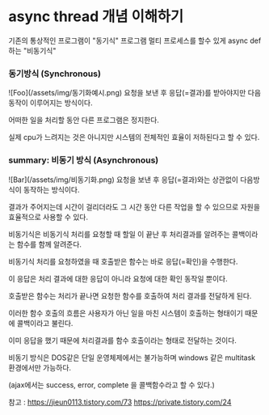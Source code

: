 <h1> async thread 개념 이해하기 </h1>

기존의 통상적인 프로그램이 "동기식" 프로그램 
멀티 프로세스를 할수 있게 async def 하는 "비동기식" 
</p>
</p>
<h3>  동기방식 (Synchronous) </h3>
<p>
![Foo](/assets/img/동기화예시.png)
<h7>요청을 보낸 후 응답(=결과)를 받아야지만 다음 동작이 이루어지는 방식이다.

어떠한 일을 처리할 동안 다른 프로그램은 정지한다.

실제 cpu가 느려지는 것은 아니지만 시스템의 전체적인 효율이 저하된다고 할 수 있다. </h7>

<p>
<h3> summary: 비동기 방식 (Asynchronous) </h3>
<p>
![Bar](/assets/img/비동기화.png)
<h7>요청을 보낸  후 응답(=결과)와는 상관없이 다음방식이 동작하는 방식이다.

결과가 주어지는데 시간이 걸리더라도 그 시간 동안 다른 작업을 할 수 있으므로 자원을 효율적으로 사용할 수 있다.

비동기식은 비동기식 처리를 요청할 때 할일 이 끝난 후 처리결과를 알려주는 콜백이라는 함수를 함께 알려준다.

비동기식 처리를 요청하였을 때 호출받은 함수는 바로 응답(=확인)을 수행한다.

이 응답은 처리 결과에 대한 응답이 아니라 요청에 대한 확인 동작일 뿐이다.

호출받은 함수는 처리가 끝나면 요청한 함수를 호출하여 처리 결과를 전달하게 된다.

이러한 함수 호출의 흐름은 사용자가 아닌 일을 마친 시스템이 호출하는 형태이기 때문에 콜백이라고 불린다.

이미 응답을 했기 때문에 처리결과를 함수 호출이라는 형태로 전달하는 것이다.

비동기 방식은 DOS같은 단일 운영체제에서는 불가능하며 windows 같은 multitask 환경에서만 가능하다.

  (ajax에서는 success, error, complete 을 콜백함수라고 할 수 있다.) </h7>
  
  
  
  
  
  
  
  
  
  참고 : https://jieun0113.tistory.com/73 
         https://private.tistory.com/24


